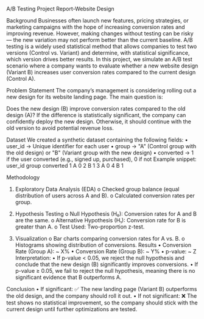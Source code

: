 A/B Testing Project Report-Website Design 

Background
Businesses often launch new features, pricing strategies, or marketing campaigns with the hope of increasing conversion rates and improving revenue. However, making changes without testing can be risky — the new variation may not perform better than the current baseline.
A/B testing is a widely used statistical method that allows companies to test two versions (Control vs. Variant) and determine, with statistical significance, which version drives better results.
In this project, we simulate an A/B test scenario where a company wants to evaluate whether a new website design (Variant B) increases user conversion rates compared to the current design (Control A).

Problem Statement
The company’s management is considering rolling out a new design for its website landing page. The main question is:

Does the new design (B) improve conversion rates compared to the old design (A)?
If the difference is statistically significant, the company can confidently deploy the new design. Otherwise, it should continue with the old version to avoid potential revenue loss.

Dataset
We created a synthetic dataset containing the following fields:
•	user_id → Unique identifier for each user
•	group → "A" (Control group with the old design) or "B" (Variant group with the new design)
•	converted → 1 if the user converted (e.g., signed up, purchased), 0 if not
Example snippet:
user_id	group	converted
1	       A	     0
2	       B	     1
3	       A	     0
4	       B	     1

Methodology
1.	Exploratory Data Analysis (EDA)
o	Checked group balance (equal distribution of users across A and B).
o	Calculated conversion rates per group.

2.	Hypothesis Testing
o	Null Hypothesis (H₀): Conversion rates for A and B are the same.
o	Alternative Hypothesis (H₁): Conversion rate for B is greater than A.
o	Test Used: Two-proportion z-test.

3.	Visualization
o	Bar charts comparing conversion rates for A vs. B.
o	Histograms showing distribution of conversions.
Results
•	Conversion Rate (Group A): ~ X%
•	Conversion Rate (Group B): ~ Y%
•	p-value: ~ Z
Interpretation:
•	If p-value < 0.05, we reject the null hypothesis and conclude that the new design (B) significantly improves conversions.
•	If p-value ≥ 0.05, we fail to reject the null hypothesis, meaning there is no significant evidence that B outperforms A.

Conclusion
•	If significant:
✅ The new landing page (Variant B) outperforms the old design, and the company should roll it out.
•	If not significant:
❌ The test shows no statistical improvement, so the company should stick with the current design until further optimizations are tested.

